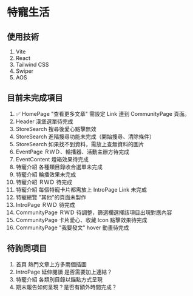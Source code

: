 # 特寵生活

## 使用技術
1. Vite
2. React
3. Tailwind CSS
4. Swiper
5. AOS

## 目前未完成項目
1. ✅ HomePage "查看更多文章" 需設定 Link 連到 CommunityPage 頁面。
2. Header 漢堡選單待完成
3. StoreSearch 搜尋後愛心點擊無效
4. StoreSearch 進階搜尋功能未完成（開始搜尋、清除條件）
5. StoreSearch 如果找不到資料，需放上查無資料的圖片
6. EventPage ＲＷＤ、輪播器、活動主辦方待完成
7. EventContent 燈箱效果待完成
8. 特寵介紹 各種類目錄收合選單未完成
9. 特寵介紹 輪播效果未完成
10. 特寵介紹 ＲＷＤ 待完成
11. 特寵介紹 每個特寵卡片都需放上 IntroPage Link 未完成
12. 特寵總覽 "其他"的頁面未製作
13. IntroPage ＲＷＤ 待完成
14. CommunityPage ＲＷＤ 待調整，篩選欄選擇該項目出現對應內容
15. CommunityPage 卡片愛心、收藏 Icon 點擊效果待完成
16. CommunityPage "我要發文" hover 動畫待完成

## 待詢問項目
1. 首頁 熱門文章上方多兩個插圖
2. IntroPage 延伸閱讀 是否需要加上連結？
3. 特寵介紹 各類別目錄以錨點方式呈現
4. 期末報告如何呈現？是否有額外時間完成？